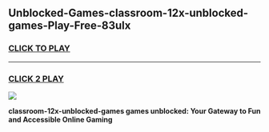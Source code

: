 
## Unblocked-Games-classroom-12x-unblocked-games-Play-Free-83ulx
<h3>
<a href="https://premium76.site?title=classroom-12x-unblocked-games&ref=21A">CLICK TO PLAY</a></h3>
<hr>

<h3>
<a href="https://premium76.site?title=classroom-12x-unblocked-games&ref=21A">CLICK 2 PLAY</a>
  
</h3>

<a href="https://premium76.site?title=classroom-12x-unblocked-games&ref=21A"><img src="https://clearcache.store/games.png"></a>


**classroom-12x-unblocked-games games unblocked: Your Gateway to Fun and Accessible Online Gaming**
